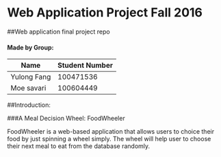 # Web Application Project Fall 2016
##Web application final project repo


#### Made by Group:

Name			|Student Number
-------------|---------------
Yulong Fang	|100471536
Moe savari	|100604449 


##Introduction:

###A Meal Decision Wheel: FoodWheeler

FoodWheeler is a web-based application that allows users to choice their food by just spinning a wheel simply. The wheel will help user to choose their next meal to eat from the database randomly.
